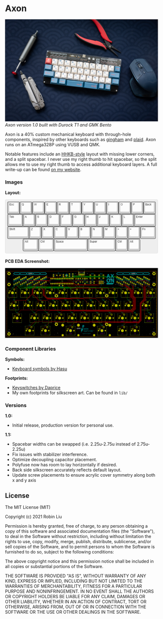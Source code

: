 # Axon

![Built Axon](img/axon_built.jpg)
*Axon version 1.0 built with Durock T1 and GMK Bento*

Axon is a 40% custom mechanical keyboard with through-hole components, inspired by other keyboards such as [gingham](https://github.com/yiancar/gingham_pcb) and [plaid](https://github.com/hsgw/plaid). Axon runs on an ATmega328P using VUSB and QMK.

Notable features include an [HHKB-style](https://happyhackingkb.com/) layout with missing lower corners, and a split spacebar. I never use my right thumb to hit spacebar, so the split allows me to use my right thumb to access additional keyboard layers. A full write-up can be found [on my website](https://www.robinliu.me/axon).

### Images

**Layout:**

![Layout](img/axon_layer_base.png)

**PCB EDA Screenshot:**

![PCB EDA Screenshot](img/axon_pcb_eda.png)

### Component Libraries

**Symbols:**
- [Keyboard symbols by Hasu](https://github.com/tmk/kicad_lib_tmk)

**Footprints:**
- [Keyswitches by Daprice](https://github.com/daprice/keyswitches.pretty)
- My own footprints for silkscreen art. Can be found in `lib/`

### Versions
**1.0:**
- Initial release, production version for personal use.

**1.1:**
- Spacebar widths can be swapped (i.e. 2.25u-2.75u instead of 2.75u-2.25u)
- Fix issues with stabilizer interference.
- Optimize decoupling capacitor placement.
- Polyfuse now has room to lay horizontally if desired.
- Back side silkscreen accurately reflects default layout.
- Update screw placements to ensure acrylic cover symmetry along both x and y axis

## License
 
The MIT License (MIT)

Copyright (c) 2021 Robin Liu

Permission is hereby granted, free of charge, to any person obtaining a copy of this software and associated documentation files (the "Software"), to deal in the Software without restriction, including without limitation the rights to use, copy, modify, merge, publish, distribute, sublicense, and/or sell copies of the Software, and to permit persons to whom the Software is furnished to do so, subject to the following conditions:

The above copyright notice and this permission notice shall be included in all copies or substantial portions of the Software.

THE SOFTWARE IS PROVIDED "AS IS", WITHOUT WARRANTY OF ANY KIND, EXPRESS OR IMPLIED, INCLUDING BUT NOT LIMITED TO THE WARRANTIES OF MERCHANTABILITY, FITNESS FOR A PARTICULAR PURPOSE AND NONINFRINGEMENT. IN NO EVENT SHALL THE AUTHORS OR COPYRIGHT HOLDERS BE LIABLE FOR ANY CLAIM, DAMAGES OR OTHER LIABILITY, WHETHER IN AN ACTION OF CONTRACT, TORT OR OTHERWISE, ARISING FROM, OUT OF OR IN CONNECTION WITH THE SOFTWARE OR THE USE OR OTHER DEALINGS IN THE SOFTWARE.